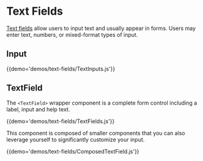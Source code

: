 # Text Fields

[Text fields](https://material.google.com/components/text-fields.html) allow users to input text and usually appear in forms.
Users may enter text, numbers, or mixed-format types of input.

## Input

{{demo='demos/text-fields/TextInputs.js'}}

## TextField

The `<TextField>` wrapper component is a complete form control including a label, input and help text.

{{demo='demos/text-fields/TextFields.js'}}

This component is composed of smaller components that you can also leverage yourself to significantly customize your input.

{{demo='demos/text-fields/ComposedTextField.js'}}
